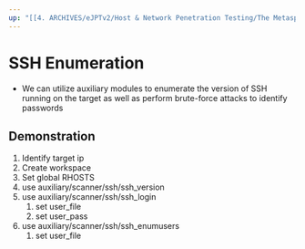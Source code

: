 ```yaml
---
up: "[[4. ARCHIVES/eJPTv2/Host & Network Penetration Testing/The Metasploit Framework/Enumeration/Enumeration|Enumeration]]"
---
```


# SSH Enumeration

- We can utilize auxiliary modules to enumerate the version of SSH running on the target as well as perform brute-force attacks to identify passwords

## Demonstration

1. Identify target ip
2. Create workspace
3. Set global RHOSTS
4. use auxiliary/scanner/ssh/ssh_version
5. use auxiliary/scanner/ssh/ssh_login
	1. set user_file
	2. set user_pass
6. use auxiliary/scanner/ssh/ssh_enumusers
	1. set user_file
